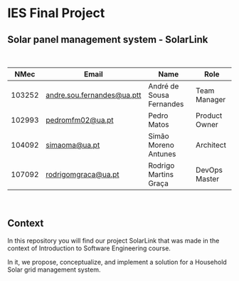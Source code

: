 # **IES Final Project**

## **Solar panel management system - SolarLink**

<br>

| NMec   | Email                      | Name                     | Role          |
| ------ | -------------------------- | ------------------------ | ------------- |
| 103252 | andre.sou.fernandes@ua.ptt | André de Sousa Fernandes | Team Manager  |
| 102993 | pedromfm02@ua.pt           | Pedro Matos              | Product Owner |
| 104092 | simaoma@ua.pt              | Simão Moreno Antunes     | Architect     |
| 107092 | rodrigomgraca@ua.pt        | Rodrigo Martins Graça    | DevOps Master |

<br>

## **Context**

In this repository you will find our project SolarLink that was made in the context of Introduction to Software Engineering course.

In it, we propose, conceptualize, and implement a solution for a Household Solar grid management system.
